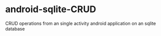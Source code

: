# android-sqlite-CRUD
CRUD operations from an single activity android application on an sqlite database
